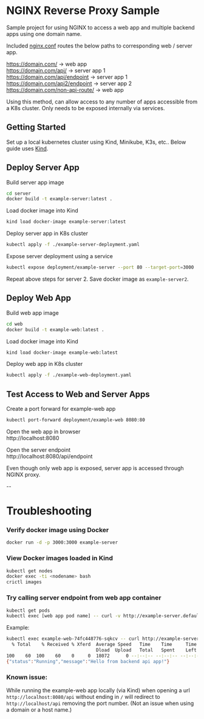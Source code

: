 # NGINX Reverse Proxy Sample

Sample project for using NGINX to access a web app and multiple backend apps using one domain name.

Included [nginx.conf](web/nginx/nginx.conf) routes the below paths to corresponding web / server app.

https://domain.com/ -> web app  
https://domain.com/api/ -> server app 1   
https://domain.com/api/endpoint -> server app 1  
https://domain.com/api2/endpoint -> server app 2  
https://domain.com/non-api-route/ -> web app  

Using this method, can allow access to any number of apps accessible from a K8s cluster. Only needs to be exposed internally via services.

## Getting Started

Set up a local kubernetes cluster using Kind, Minikube, K3s, etc.. Below guide uses [Kind](https://kind.sigs.k8s.io/).


## Deploy Server App

Build server app image
```bash
cd server
docker build -t example-server:latest .
```

Load docker image into Kind
```bash
kind load docker-image example-server:latest
```

Deploy server app in K8s cluster
```bash
kubectl apply -f ./example-server-deployment.yaml
```

Expose server deployment using a service
```bash
kubectl expose deployment/example-server --port 80 --target-port=3000
```

Repeat above steps for server 2. Save docker image as `example-server2`.

## Deploy Web App

Build web app image
```bash
cd web
docker build -t example-web:latest .
```

Load docker image into Kind
```bash
kind load docker-image example-web:latest
```

Deploy web app in K8s cluster
```bash
kubectl apply -f ./example-web-deployment.yaml
```

## Test Access to Web and Server Apps

Create a port forward for example-web app
```bash
kubectl port-forward deployment/example-web 8080:80
```

Open the web app in browser  
http://localhost:8080   

Open the server endpoint  
http://localhost:8080/api/endpoint  


Even though only web app is exposed, server app is accessed through NGINX proxy.


--

  
# Troubleshooting

### Verify docker image using Docker
```bash
docker run -d -p 3000:3000 example-server
```

### View Docker images loaded in Kind
```bash
kubectl get nodes
docker exec -ti <nodename> bash
crictl images
```

### Try calling server endpoint from web app container
```bash
kubectl get pods
kubectl exec [web app pod name] -- curl -v http://example-server.default.svc.cluster.local
```

Example:
```bash
kubectl exec example-web-74fc448776-sqkcv -- curl http://example-server.default.svc.cluster.local
  % Total    % Received % Xferd  Average Speed   Time    Time     Time  Current
                                 Dload  Upload   Total   Spent    Left  Speed
100    60  100    60    0     0  18072      0 --:--:-- --:--:-- --:--:-- 20000
{"status":"Running","message":"Hello from backend api app!"}
```

### Known issue:
While running the example-web app locally (via Kind) when opening a url `http://localhost:8080/api` without ending in `/` will redirect to `http://localhost/api` removing the port number. (Not an issue when using a domain or a host name.)
